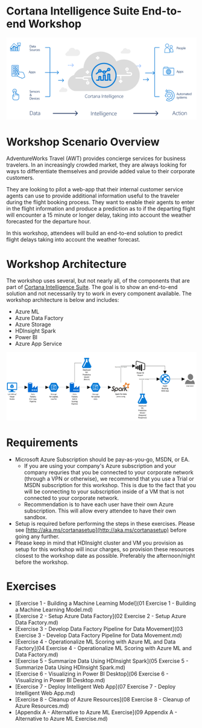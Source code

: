 # Cortana Intelligence Suite End-to-end Workshop
![Screenshot](images/cis_header.png)

# Workshop Scenario Overview

AdventureWorks Travel (AWT) provides concierge services for business travelers. In an increasingly crowded market, they are always looking for ways to differentiate themselves and provide added value to their corporate customers.

They are looking to pilot a web-app that their internal customer service agents can use to provide additional information useful to the traveler during the flight booking process. They want to enable their agents to enter in the flight information and produce a prediction as to if the departing flight will encounter a 15 minute or longer delay, taking into account the weather forecasted for the departure hour.

In this workshop, attendees will build an end-to-end solution to predict flight delays taking into account the weather forecast.

# Workshop Architecture
The workshop uses several, but not nearly all, of the components that are part of [Cortana Intelligence Suite](https://www.microsoft.com/en-us/cloud-platform/cortana-intelligence-suite). The goal is to show an end-to-end solution and not necessarily try to work in every component available. The workshop architecture is below and includes:

- Azure ML
- Azure Data Factory
- Azure Storage
- HDInsight Spark
- Power BI
- Azure App Service


![Screenshot](images/workshop_architecture.png)

# Requirements

- Microsoft Azure Subscription should be pay-as-you-go, MSDN, or EA.
   - If you are using your company's Azure subscription and your company requries that you be connected to your corporate network (through a VPN or otherwise), we recommend that you use a Trial or MSDN subscription for this workshop. This is due to the fact that you will be connecting to your subscription inside of a VM that is not connected to your corporate network.
   - Recommendation is to have each user have their own Azure subscription. This will allow every attendee to have their own sandbox.
- Setup is required before performing the steps in these exercises. Please see [http://aka.ms/cortanasetup](http://aka.ms/cortanasetup) before going any further.
- Please keep in mind that HDInsight cluster and VM you provision as setup for this workshop will incur charges, so provision these resources closest to the workshop date as possible.  Preferably the afternoon/night before the workshop.

# Exercises

- [Exercise 1 - Building a Machine Learning Model](01 Exercise 1 - Building a Machine Learning Model.md)
- [Exercise 2 - Setup Azure Data Factory](02 Exercise 2 - Setup Azure Data Factory.md)
- [Exercise 3 - Develop Data Factory Pipeline for Data Movement](03 Exercise 3 - Develop Data Factory Pipeline for Data Movement.md)
- [Exercise 4 - Operationalize ML Scoring with Azure ML and Data Factory](04 Exercise 4 - Operationalize ML Scoring with Azure ML and Data Factory.md)
- [Exercise 5 - Summarize Data Using HDInsight Spark](05 Exercise 5 - Summarize Data Using HDInsight Spark.md)
- [Exercise 6 - Visualizing in Power BI Desktop](06 Exercise 6 - Visualizing in Power BI Desktop.md)
- [Exercise 7 - Deploy Intelligent Web App](07 Exercise 7 - Deploy Intelligent Web App.md)
- [Exercise 8 - Cleanup of Azure Resources](08 Exercise 8 - Cleanup of Azure Resources.md)
- [Appendix A - Alternative to Azure ML Exercise](09 Appendix A - Alternative to Azure ML Exercise.md)
